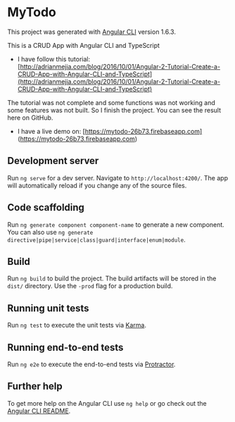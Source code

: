 # MyTodo

This project was generated with [Angular CLI](https://github.com/angular/angular-cli) version 1.6.3.

This is a CRUD App with Angular CLI and TypeScript

- I have follow this tutorial: [http://adrianmejia.com/blog/2016/10/01/Angular-2-Tutorial-Create-a-CRUD-App-with-Angular-CLI-and-TypeScript](http://adrianmejia.com/blog/2016/10/01/Angular-2-Tutorial-Create-a-CRUD-App-with-Angular-CLI-and-TypeScript) 

The tutorial was not complete and some functions was not working and some features was not built. So I finish the project. You can see the result here on GitHub.

- I have a live demo on: [https://mytodo-26b73.firebaseapp.com] (https://mytodo-26b73.firebaseapp.com)   

## Development server

Run `ng serve` for a dev server. Navigate to `http://localhost:4200/`. The app will automatically reload if you change any of the source files.

## Code scaffolding

Run `ng generate component component-name` to generate a new component. You can also use `ng generate directive|pipe|service|class|guard|interface|enum|module`.

## Build

Run `ng build` to build the project. The build artifacts will be stored in the `dist/` directory. Use the `-prod` flag for a production build.

## Running unit tests

Run `ng test` to execute the unit tests via [Karma](https://karma-runner.github.io).

## Running end-to-end tests

Run `ng e2e` to execute the end-to-end tests via [Protractor](http://www.protractortest.org/).

## Further help

To get more help on the Angular CLI use `ng help` or go check out the [Angular CLI README](https://github.com/angular/angular-cli/blob/master/README.md).
